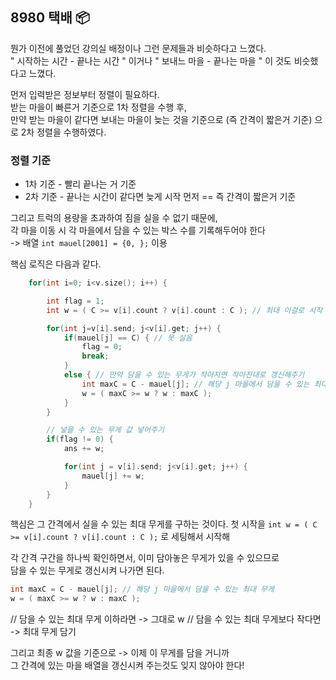 ## 8980 택배 📦


뭔가 이전에 풀었던 강의실 배정이나 그런 문제들과 비슷하다고 느꼈다.   
" 시작하는 시간 - 끝나는 시간 " 이거나 " 보내느 마을 - 끝나는 마을 " 이 것도 비슷했다고 느꼈다.   

먼저 입력받은 정보부터 정렬이 필요하다.   
받는 마을이 빠른거 기준으로 1차 정렬을 수행 후,   
만약 받는 마을이 같다면 보내는 마을이 늦는 것을 기준으로 (즉 간격이 짧은거 기준) 으로 2차 정렬을 수행하였다.   

### 정렬 기준
* 1차 기준 - 빨리 끝나는 거 기준
* 2차 기준 - 끝나는 시간이 같다면 늦게 시작 먼저 == 즉 간격이 짧은거 기준


그리고 트럭의 용량을 초과하여 짐을 실을 수 없기 때문에,  
각 마을 이동 시 각 마을에서 담을 수 있는 박스 수를 기록해두어야 한다  
-> 배열 ``` int mauel[2001] = {0, }; ``` 이용   

핵심 로직은 다음과 같다.   

```cpp
    for(int i=0; i<v.size(); i++) {

        int flag = 1;
        int w = ( C >= v[i].count ? v[i].count : C ); // 최대 이걸로 시작

        for(int j=v[i].send; j<v[i].get; j++) {
            if(mauel[j] == C) { // 못 실음
                flag = 0;
                break;
            }
            else { // 만약 담을 수 있는 무게가 작아지면 작아진대로 갱신해주기
                int maxC = C - mauel[j]; // 해당 j 마을에서 담을 수 있는 최대 무게
                w = ( maxC >= w ? w : maxC );
            }
        }

        // 넣을 수 있는 무게 값 넣어주기
        if(flag != 0) {
            ans += w;

            for(int j = v[i].send; j<v[i].get; j++) {
                mauel[j] += w;
            }
        }
    }
```

핵심은 그 간격에서 실을 수 있는 최대 무게를 구하는 것이다.
첫 시작을 ```int w = ( C >= v[i].count ? v[i].count : C );``` 로 세팅해서 시작해   

각 간격 구간을 하나씩 확인하면서, 이미 담아놓은 무게가 있을 수 있으므로   
담을 수 있는 무게로 갱신시켜 나가면 된다.   

```cpp
int maxC = C - mauel[j]; // 해당 j 마을에서 담을 수 있는 최대 무게
w = ( maxC >= w ? w : maxC );
```

// 담을 수 있는 최대 무게 이하라면 -> 그대로 w
// 담을 수 있는 최대 무게보다 작다면 -> 최대 무게 담기


그리고 최종 w 값을 기준으로 -> 이제 이 무게를 담을 거니까   
그 간격에 있는 마을 배열을 갱신시켜 주는것도 잊지 않아야 한다!